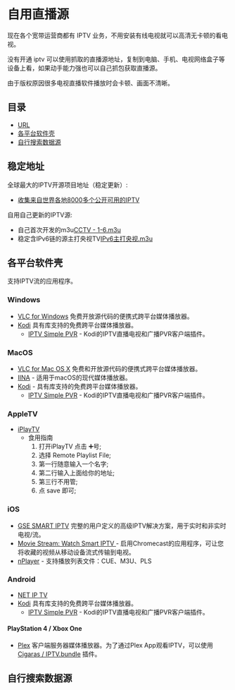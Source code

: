# 自用直播源
现在各个宽带运营商都有 IPTV 业务，不用安装有线电视就可以高清无卡顿的看电视。

没有开通 iptv 可以使用抓取的直播源地址，复制到电脑、手机、电视网络盒子等设备上看，如果动手能力强也可以自己抓包获取直播源。

由于版权原因很多电视直播软件播放时会卡顿、画面不清晰。

## 目录

- [URL](#稳定地址)
- [各平台软件壳](#各平台软件壳)
- [自行搜索数据源](#自行搜索数据源)
  
## 稳定地址

全球最大的IPTV开源项目地址（稳定更新）:

- [收集来自世界各地8000多个公开可用的IPTV](https://github.com/iptv-org/iptv)

自用自己更新的IPTV源:

- 自己首次开发的m3u[CCTV - 1-6.m3u](https://raw.githubusercontent.com/SuperXOX/BOX/master/M3U/CCTV%20-%201-6.m3u)
- 稳定含IPv6链的源主打央视TV[IPv6主打央视.m3u](https://raw.githubusercontent.com/SuperXOX/BOX/master/M3U/%E8%87%AA%E7%94%A8%E5%85%A8IPTV.m3u)

## 各平台软件壳

支持IPTV流的应用程序。

### Windows

- [VLC for Windows](https://www.videolan.org/vlc/download-windows.html) 免费开放源代码的便携式跨平台媒体播放器。
- [Kodi](https://kodi.tv/) 具有库支持的免费跨平台媒体播放器。
  - [IPTV Simple PVR](https://kodi.tv/addon/pvr-client/pvr-iptv-simple-client) - Kodi的IPTV直播电视和广播PVR客户端插件。

### MacOS

- [VLC for Mac OS X](https://www.videolan.org/vlc/download-macosx.html) 免费和开放源代码的便携式跨平台媒体播放器。
- [IINA](https://iina.io/) - 适用于macOS的现代媒体播放器。
- [Kodi](https://kodi.tv/) - 具有库支持的免费跨平台媒体播放器。
  - [IPTV Simple PVR](https://kodi.tv/addon/pvr-client/pvr-iptv-simple-client) - Kodi的IPTV直播电视和广播PVR客户端插件。

### AppleTV

- [iPlayTV](https://apps.apple.com/us/app/iplaytv/id1072226801)
  - 食用指南
    1. 打开iPlayTV 点击 ➕号;
    2. 选择 Remote Playlist File;
    3. 第一行随意输入一个名字;
    4. 第二行输入上面给你的地址;
    5. 第三行不用管;
    6. 点 save 即可;

### iOS

- [GSE SMART IPTV](https://apps.apple.com/us/app/gse-smart-iptv/id1028734023) 完整的用户定义的高级IPTV解决方案，用于实时和非实时电视/流。
- [Movie Stream: Watch Smart IPTV ](https://apps.apple.com/us/app/movie-stream-ip-tv-films/id1450912244) - 启用Chromecast的应用程序，可让您将收藏的视频从移动设备流式传输到电视。
- [nPlayer](https://apps.apple.com/cn/app/nplayer/id1116905928) - 支持播放列表文件：CUE、M3U、PLS

### Android

- [NET IP TV](https://play.google.com/store/apps/details?id=com.dnamedya.netiptv)
- [Kodi](https://kodi.tv/) 具有库支持的免费跨平台媒体播放器。
  - [IPTV Simple PVR](https://kodi.tv/addon/pvr-client/pvr-iptv-simple-client) - Kodi的IPTV直播电视和广播PVR客户端插件。

#### PlayStation 4 / Xbox One

- [Plex](https://www.plex.tv/apps-devices/#modal-devices-playstation-4) 客户端服务器媒体播放器。为了通过Plex App观看IPTV，可以使用 [Cigaras / IPTV.bundle](https://github.com/Cigaras/IPTV.bundle) 插件。

## 自行搜索数据源
